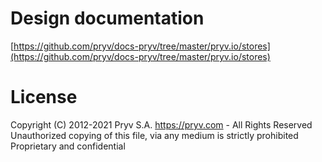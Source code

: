 # Design documentation

[https://github.com/pryv/docs-pryv/tree/master/pryv.io/stores](https://github.com/pryv/docs-pryv/tree/master/pryv.io/stores)
# License
Copyright (C) 2012-2021 Pryv S.A. https://pryv.com - All Rights Reserved
Unauthorized copying of this file, via any medium is strictly prohibited
Proprietary and confidential